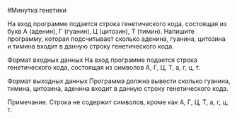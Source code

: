 #Минутка генетики

На вход программе подается строка генетического кода, состоящая из букв А (аденин), Г (гуанин), Ц (цитозин), Т (тимин). 
Напишите программу, которая подсчитывает сколько аденина, гуанина, цитозина и тимина входит в данную строку генетического кода.

Формат входных данных 
На вход программе подается строка генетического кода, состоящая из символов А, Г, Ц, Т, а, г, ц, т.

Формат выходных данных
Программа должна вывести сколько гуанина, тимина, цитозина, аденина входит в данную строку генетического кода.

Примечание. Строка не содержит символов, кроме как А, Г, Ц, Т, а, г, ц, т.